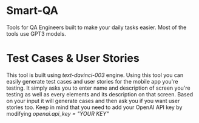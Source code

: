 # Smart-QA
Tools for QA Engineers built to make your daily tasks easier. Most of the tools use GPT3 models.

<h1>Test Cases & User Stories</h1>
<p>This tool is built using <i>text-davinci-003</i> engine. Using this tool you can easily generate test cases and user stories for the mobile app you're testing. It simply asks you to enter name and description of screen you're testing as well as every elements and its description on that screen. Based on your input it will generate cases and then ask you if you want user stories too. Keep in mind that you need to add your OpenAI API key by modifying <i>openai.api_key = "YOUR KEY"<i></p>
